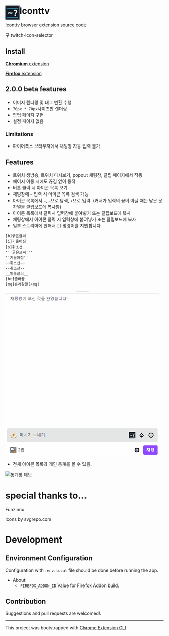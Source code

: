 # <img src="public/icons/48.icon.png" width="45" align="left"> Iconttv

Iconttv browser extension source code

구 twitch-icon-selector


## Install

[**Chromium** extension](https://chrome.google.com/webstore/detail/iconttv/jgpcibjnfdgbllfghmaamafafgkadhpf)

[**Firefox** extension](https://addons.mozilla.org/en-US/firefox/addon/%ED%8A%B8%EC%9C%84%EC%B9%98-%EC%BB%A4%EC%8A%A4%ED%85%80-%EC%95%84%EC%9D%B4%EC%BD%98-%EC%84%A0%ED%83%9D%EA%B8%B0/)


## 2.0.0 beta features

- 이미지 렌더링 및 태그 변환 수행
- `70px * 70px`사이즈만 렌더링
- 팝업 페이지 구현
- 설정 페이지 없음

### Limitations

- 파이어폭스 브라우저에서 채팅창 자동 입력 불가

## Features

- 트위치 생방송, 트위치 다시보기, popout 채팅창, 클립 페이지에서 작동
- 페이지 이동 시에도 끊김 없이 동작
- 버튼 클릭 시 아이콘 목록 보기
- 채팅창에 `~` 입력 시 아이콘 목록 검색 가능
- 아이콘 목록에서 `←`, `→`으로 탐색, `↓`으로 입력. (커서가 입력의 끝이 아닐 때는 남은 문자열을 클립보드에 복사함)
- 아이콘 목록에서 클릭시 입력창에 붙여넣기 또는 클립보드에 복사
- 채팅창에서 아이콘 클릭 시 입력창에 붙여넣기 또는 클립보드에 복사
- 일부 스트리머에 한해서 `[]` 명령어를 지원합니다.

```
[b]굵은글씨
[i]기울어짐
[s]취소선
'''굵은글씨'''
''기울어짐''
~~취소선~~
--취소선--
__밑줄글씨__
[br]줄바꿈
[mq]흘러갈말[/mq]
```

![채팅창 데모](./imgs/demo_chat.gif)

- 전체 아이콘 목록과 개인 통계를 볼 수 있음.

![통계창 데모](./imgs/demo_frontend.gif)

# special thanks to...

Funzinnu

Icons by svgrepo.com

# Development

## Environment Configuration

Configuration with `.env.local` file should be done before running the app.

- About:
  - `FIREFOX_ADDON_ID` Value for Firefox Addon build.

## Contribution

Suggestions and pull requests are welcomed!.

---

This project was bootstrapped with [Chrome Extension CLI](https://github.com/dutiyesh/chrome-extension-cli)
